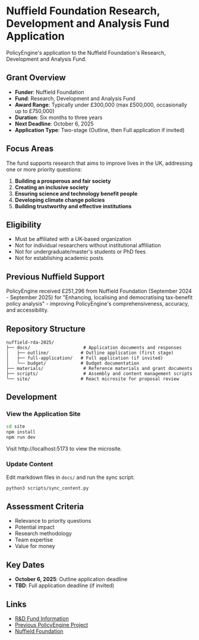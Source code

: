 # Nuffield Foundation Research, Development and Analysis Fund Application

PolicyEngine's application to the Nuffield Foundation's Research, Development and Analysis Fund.

## Grant Overview

- **Funder**: Nuffield Foundation
- **Fund**: Research, Development and Analysis Fund
- **Award Range**: Typically under £300,000 (max £500,000, occasionally up to £750,000)
- **Duration**: Six months to three years
- **Next Deadline**: October 6, 2025
- **Application Type**: Two-stage (Outline, then Full application if invited)

## Focus Areas

The fund supports research that aims to improve lives in the UK, addressing one or more priority questions:

1. **Building a prosperous and fair society**
2. **Creating an inclusive society**
3. **Ensuring science and technology benefit people**
4. **Developing climate change policies**
5. **Building trustworthy and effective institutions**

## Eligibility

- Must be affiliated with a UK-based organization
- Not for individual researchers without institutional affiliation
- Not for undergraduate/master's students or PhD fees
- Not for establishing academic posts

## Previous Nuffield Support

PolicyEngine received £251,296 from Nuffield Foundation (September 2024 - September 2025) for "Enhancing, localising and democratising tax-benefit policy analysis" - improving PolicyEngine's comprehensiveness, accuracy, and accessibility.

## Repository Structure

```
nuffield-rda-2025/
├── docs/                    # Application documents and responses
│   ├── outline/            # Outline application (first stage)
│   ├── full-application/   # Full application (if invited)
│   └── budget/             # Budget documentation
├── materials/               # Reference materials and grant documents
├── scripts/                 # Assembly and content management scripts
└── site/                   # React microsite for proposal review
```

## Development

### View the Application Site

```bash
cd site
npm install
npm run dev
```

Visit http://localhost:5173 to view the microsite.

### Update Content

Edit markdown files in `docs/` and run the sync script:

```bash
python3 scripts/sync_content.py
```

## Assessment Criteria

- Relevance to priority questions
- Potential impact
- Research methodology
- Team expertise
- Value for money

## Key Dates

- **October 6, 2025**: Outline application deadline
- **TBD**: Full application deadline (if invited)

## Links

- [R&D Fund Information](https://www.nuffieldfoundation.org/funding/research-development-and-analysis-fund)
- [Previous PolicyEngine Project](https://www.nuffieldfoundation.org/project/enhancing-localising-and-democratising-tax-benefit-policy-analysis)
- [Nuffield Foundation](https://www.nuffieldfoundation.org/)

